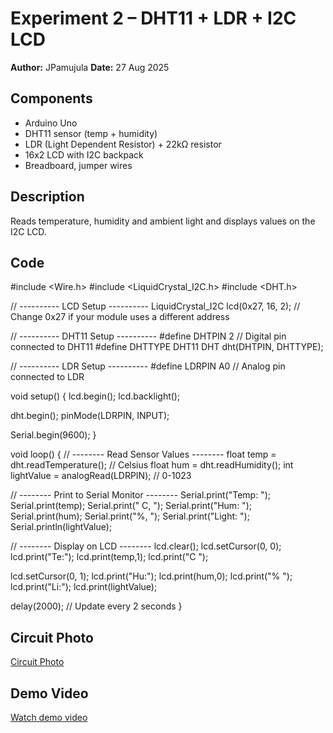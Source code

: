 # Experiment 2 – DHT11 + LDR + I2C LCD

**Author:** JPamujula 
**Date:** 27 Aug 2025

## Components
- Arduino Uno
- DHT11 sensor (temp + humidity)
- LDR (Light Dependent Resistor) + 22kΩ resistor
- 16x2 LCD with I2C backpack
- Breadboard, jumper wires

## Description
Reads temperature, humidity and ambient light and displays values on the I2C LCD.

## Code
#include <Wire.h>
#include <LiquidCrystal_I2C.h>
#include <DHT.h>

// ---------- LCD Setup ----------
LiquidCrystal_I2C lcd(0x27, 16, 2); // Change 0x27 if your module uses a different address

// ---------- DHT11 Setup ----------
#define DHTPIN 2      // Digital pin connected to DHT11
#define DHTTYPE DHT11
DHT dht(DHTPIN, DHTTYPE);

// ---------- LDR Setup ----------
#define LDRPIN A0     // Analog pin connected to LDR

void setup() {
  lcd.begin();
  lcd.backlight();

  dht.begin();
  pinMode(LDRPIN, INPUT);

  Serial.begin(9600);
}

void loop() {
  // -------- Read Sensor Values --------
  float temp = dht.readTemperature(); // Celsius
  float hum  = dht.readHumidity();
  int lightValue = analogRead(LDRPIN); // 0-1023

  // -------- Print to Serial Monitor --------
  Serial.print("Temp: "); Serial.print(temp); Serial.print(" C, ");
  Serial.print("Hum: "); Serial.print(hum); Serial.print("%, ");
  Serial.print("Light: "); Serial.println(lightValue);

  // -------- Display on LCD --------
  lcd.clear();
  lcd.setCursor(0, 0);
  lcd.print("Te:"); lcd.print(temp,1); lcd.print("C ");

  lcd.setCursor(0, 1);
  lcd.print("Hu:"); lcd.print(hum,0); lcd.print("% ");
  lcd.print("Li:"); lcd.print(lightValue);

  delay(2000); // Update every 2 seconds
}

## Circuit Photo
[Circuit Photo](Media/circuit_photo.jpg)

## Demo Video
[Watch demo video](Media/Demo_video.mp4)
